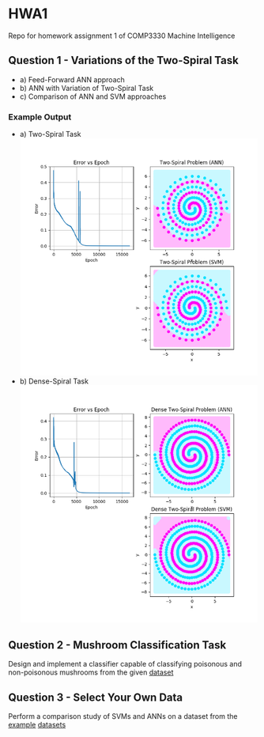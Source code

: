 # HWA1
  Repo for homework assignment 1 of COMP3330 Machine Intelligence

## Question 1 - Variations of the Two-Spiral Task
* a) Feed-Forward ANN approach
* b) ANN with Variation of Two-Spiral Task
* c) Comparison of ANN and SVM approaches

### Example Output
* a) Two-Spiral Task
![Example output for two-spiral task](./doc/images/Spiral.png)
* b) Dense-Spiral Task
![Example output for dense two-spiral task](./doc/images/Spiral_Dense.png)

## Question 2 - Mushroom Classification Task
Design and implement a classifier capable of classifying poisonous and non-poisonous mushrooms from the given [dataset](https://archive.ics.uci.edu/ml/datasets/mushroom)

## Question 3 - Select Your Own Data
Perform a comparison study of SVMs and ANNs on a dataset from the [example](https://www.kaggle.com/datasets) [datasets](https://archive.ics.uci.edu/ml/datasets.html)
